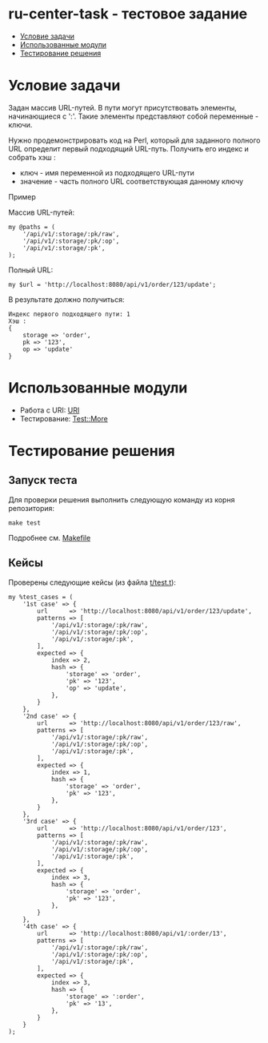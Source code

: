 # ru-center-task - тестовое задание

- [Условие задачи](#description)
- [Использованные модули](#modules)
- [Тестирование решения](#test)

# Условие задачи <a name="description">
Задан массив URL-путей. В пути могут присутствовать элементы, начинающиеся с ':'.
Такие элементы представляют собой переменные - ключи.

Нужно продемонстрировать код на Perl, который для заданного полного URL определит первый подходящий URL-путь.
Получить его индекс и собрать хэш :
- ключ - имя переменной из подходящего URL-пути
- значение - часть полного URL соответствующая данному ключу

Пример

Массив URL-путей:
```
my @paths = (
    '/api/v1/:storage/:pk/raw',
    '/api/v1/:storage/:pk/:op',
    '/api/v1/:storage/:pk',
);
```

Полный URL:
```
my $url = 'http://localhost:8080/api/v1/order/123/update';
```

В результате должно получиться:
```
Индекс первого подходящего пути: 1
Хэш : 
{
    storage => 'order',
    pk => '123',
    op => 'update'
}
```
# Использованные модули <a name="modules">
- Работа с URI: [URI](https://metacpan.org/pod/URI)
- Тестирование: [Test::More](https://metacpan.org/pod/Test::More)

# Тестирование решения <a name="test">
## Запуск теста
Для проверки решения выполнить следующую команду из корня репозитория:
```
make test
```
Подробнее см. [Makefile](Makefile)

## Кейсы
Проверены следующие кейсы (из файла [t/test.t](t/test.t)):
```
my %test_cases = (
    '1st case' => {
        url      => 'http://localhost:8080/api/v1/order/123/update',
        patterns => [
            '/api/v1/:storage/:pk/raw',
            '/api/v1/:storage/:pk/:op',
            '/api/v1/:storage/:pk',
        ],
        expected => {
            index => 2,
            hash => {
                'storage' => 'order',
                'pk' => '123',
                'op' => 'update',
            },
        }
    },
    '2nd case' => {
        url      => 'http://localhost:8080/api/v1/order/123/raw',
        patterns => [
            '/api/v1/:storage/:pk/raw',
            '/api/v1/:storage/:pk/:op',
            '/api/v1/:storage/:pk',
        ],
        expected => {
            index => 1,
            hash => {
                'storage' => 'order',
                'pk' => '123',
            },
        }
    },
    '3rd case' => {
        url      => 'http://localhost:8080/api/v1/order/123',
        patterns => [
            '/api/v1/:storage/:pk/raw',
            '/api/v1/:storage/:pk/:op',
            '/api/v1/:storage/:pk',
        ],
        expected => {
            index => 3,
            hash => {
                'storage' => 'order',
                'pk' => '123',
            },
        }
    },
    '4th case' => {
        url      => 'http://localhost:8080/api/v1/:order/13',
        patterns => [
            '/api/v1/:storage/:pk/raw',
            '/api/v1/:storage/:pk/:op',
            '/api/v1/:storage/:pk',
        ],
        expected => {
            index => 3,
            hash => {
                'storage' => ':order',
                'pk' => '13',
            },
        }
    }
);

```
